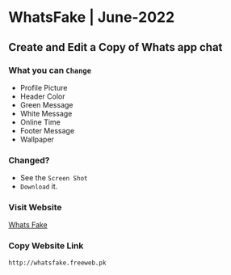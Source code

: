 # WhatsFake | June-2022


## Create and Edit a Copy of Whats app chat
### What you can `Change`
- Profile Picture
- Header Color
- Green Message
- White Message
- Online Time
- Footer Message
- Wallpaper

### Changed?
- See the `Screen Shot`
- `Download` it.

### Visit Website
[Whats Fake](http://whatsfake.freeweb.pk)

### Copy Website Link
```bash
http://whatsfake.freeweb.pk
```
